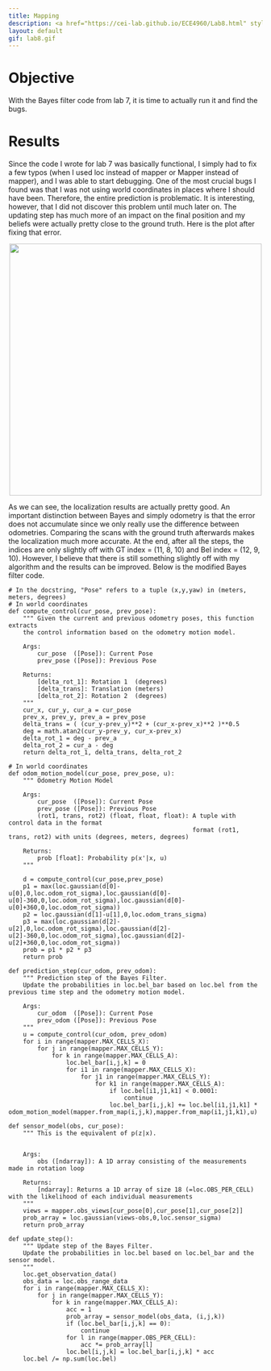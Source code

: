 ```yaml
---
title: Mapping
description: <a href="https://cei-lab.github.io/ECE4960/Lab8.html" style="color:#FFCC00;">Lab 8</a>
layout: default
gif: lab8.gif
---
```


# Objective

With the Bayes filter code from lab 7, it is time to actually run it and find the bugs.

# Results

Since the code I wrote for lab 7 was basically functional, I simply had to fix a few typos (when I used loc instead of mapper or Mapper instead of mapper), and I was able to start debugging. One of the most crucial bugs I found was that I was not using world coordinates in places where I should have been. Therefore, the entire prediction is problematic. It is interesting, however, that I did not discover this problem until much later on. The updating step has much more of an impact on the final position and my beliefs were actually pretty close to the ground truth. Here is the plot after fixing that error.

<center><img src="/ECE4960/assets/images/lab8/bayes.png" width="500"></center> 

As we can see, the localization results are actually pretty good. An important distinction between Bayes and simply odometry is that the error does not accumulate since we only really use the difference between odometries. Comparing the scans with the ground truth afterwards makes the localization much more accurate. At the end, after all the steps, the indices are only slightly off with GT index = (11, 8, 10) and Bel index = (12, 9, 10). However, I believe that there is still something slightly off with my algorithm and the results can be improved. Below is the modified Bayes filter code.

```
# In the docstring, "Pose" refers to a tuple (x,y,yaw) in (meters, meters, degrees)
# In world coordinates
def compute_control(cur_pose, prev_pose):
    """ Given the current and previous odometry poses, this function extracts
    the control information based on the odometry motion model.

    Args:
        cur_pose  ([Pose]): Current Pose
        prev_pose ([Pose]): Previous Pose 

    Returns:
        [delta_rot_1]: Rotation 1  (degrees)
        [delta_trans]: Translation (meters)
        [delta_rot_2]: Rotation 2  (degrees)
    """
    cur_x, cur_y, cur_a = cur_pose
    prev_x, prev_y, prev_a = prev_pose
    delta_trans = ( (cur_y-prev_y)**2 + (cur_x-prev_x)**2 )**0.5
    deg = math.atan2(cur_y-prev_y, cur_x-prev_x)
    delta_rot_1 = deg - prev_a
    delta_rot_2 = cur_a - deg
    return delta_rot_1, delta_trans, delta_rot_2

# In world coordinates
def odom_motion_model(cur_pose, prev_pose, u):
    """ Odometry Motion Model

    Args:
        cur_pose  ([Pose]): Current Pose
        prev_pose ([Pose]): Previous Pose
        (rot1, trans, rot2) (float, float, float): A tuple with control data in the format 
                                                   format (rot1, trans, rot2) with units (degrees, meters, degrees)
                                                   
    Returns:
        prob [float]: Probability p(x'|x, u)
    """
    
    d = compute_control(cur_pose,prev_pose)
    p1 = max(loc.gaussian(d[0]-u[0],0,loc.odom_rot_sigma),loc.gaussian(d[0]-u[0]-360,0,loc.odom_rot_sigma),loc.gaussian(d[0]-u[0]+360,0,loc.odom_rot_sigma))
    p2 = loc.gaussian(d[1]-u[1],0,loc.odom_trans_sigma)
    p3 = max(loc.gaussian(d[2]-u[2],0,loc.odom_rot_sigma),loc.gaussian(d[2]-u[2]-360,0,loc.odom_rot_sigma),loc.gaussian(d[2]-u[2]+360,0,loc.odom_rot_sigma))
    prob = p1 * p2 * p3
    return prob

def prediction_step(cur_odom, prev_odom):
    """ Prediction step of the Bayes Filter.
    Update the probabilities in loc.bel_bar based on loc.bel from the previous time step and the odometry motion model.

    Args:
        cur_odom  ([Pose]): Current Pose
        prev_odom ([Pose]): Previous Pose
    """
    u = compute_control(cur_odom, prev_odom)
    for i in range(mapper.MAX_CELLS_X):
        for j in range(mapper.MAX_CELLS_Y):
            for k in range(mapper.MAX_CELLS_A):
                loc.bel_bar[i,j,k] = 0
                for i1 in range(mapper.MAX_CELLS_X):
                    for j1 in range(mapper.MAX_CELLS_Y):
                        for k1 in range(mapper.MAX_CELLS_A):
                            if loc.bel[i1,j1,k1] < 0.0001:
                                continue
                            loc.bel_bar[i,j,k] += loc.bel[i1,j1,k1] * odom_motion_model(mapper.from_map(i,j,k),mapper.from_map(i1,j1,k1),u)

def sensor_model(obs, cur_pose):
    """ This is the equivalent of p(z|x).


    Args:
        obs ([ndarray]): A 1D array consisting of the measurements made in rotation loop

    Returns:
        [ndarray]: Returns a 1D array of size 18 (=loc.OBS_PER_CELL) with the likelihood of each individual measurements
    """
    views = mapper.obs_views[cur_pose[0],cur_pose[1],cur_pose[2]]
    prob_array = loc.gaussian(views-obs,0,loc.sensor_sigma)
    return prob_array

def update_step():
    """ Update step of the Bayes Filter.
    Update the probabilities in loc.bel based on loc.bel_bar and the sensor model.
    """
    loc.get_observation_data()
    obs_data = loc.obs_range_data
    for i in range(mapper.MAX_CELLS_X):
        for j in range(mapper.MAX_CELLS_Y):
            for k in range(mapper.MAX_CELLS_A):
                acc = 1
                prob_array = sensor_model(obs_data, (i,j,k))
                if (loc.bel_bar[i,j,k] == 0):
                    continue
                for l in range(mapper.OBS_PER_CELL):
                    acc *= prob_array[l]
                loc.bel[i,j,k] = loc.bel_bar[i,j,k] * acc
    loc.bel /= np.sum(loc.bel)
```